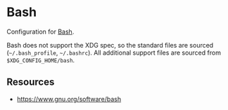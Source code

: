 # Bash

Configuration for [Bash](https://www.gnu.org/software/bash/).

Bash does not support the XDG spec, so the standard files are sourced
(`~/.bash_profile`, `~/.bashrc`). All additional support files are sourced from
`$XDG_CONFIG_HOME/bash`.

## Resources

- https://www.gnu.org/software/bash
